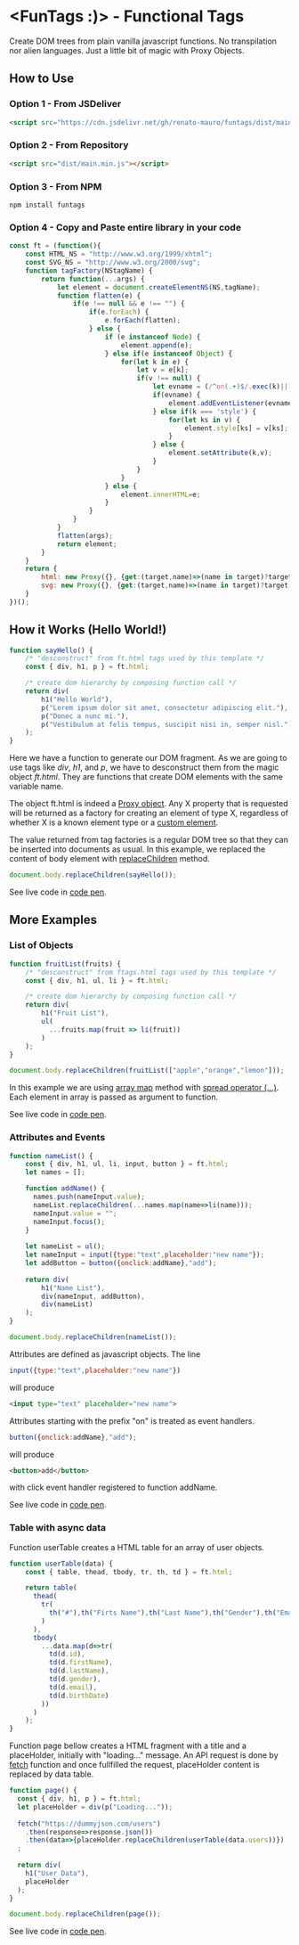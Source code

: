 # <FunTags :)> - Functional Tags

Create DOM trees from plain vanilla javascript functions. No transpilation nor alien languages. Just a little bit of magic with Proxy Objects.

## How to Use

### Option 1 - From JSDeliver

```html
<script src="https://cdn.jsdelivr.net/gh/renato-mauro/funtags/dist/main.min.js"></script>
```

### Option 2 - From Repository

```html
<script src="dist/main.min.js"></script>
```

### Option 3 - From NPM

```
npm install funtags
```

### Option 4 - Copy and Paste entire library in your code

```javascript
const ft = (function(){
    const HTML_NS = "http://www.w3.org/1999/xhtml";
    const SVG_NS = "http://www.w3.org/2000/svg";
    function tagFactory(NStagName) {
        return function(...args) {
            let element = document.createElementNS(NS,tagName);
            function flatten(e) {
                if(e !== null && e !== "") {
                    if(e.forEach) {
                        e.forEach(flatten);
                    } else {
                        if (e instanceof Node) {
                            element.append(e);
                        } else if(e instanceof Object) {
                            for(let k in e) {
                                let v = e[k];
                                if(v !== null) {
                                    let evname = (/^on(.+)$/.exec(k)||[])[1];
                                    if(evname) {
                                        element.addEventListener(evname,v);
                                    } else if(k === 'style') {
                                        for(let ks in v) {
                                            element.style[ks] = v[ks];
                                        }
                                    } else {
                                        element.setAttribute(k,v);
                                    }
                                }
                            }
                        } else {
                            element.innerHTML=e;
                        }
                    }
                }
            }
            flatten(args);        
            return element;
        }
    }
    return {
        html: new Proxy({}, {get:(target,name)=>(name in target)?target[name]:tagFactory(HTML_NS,name)}),
        svg: new Proxy({}, {get:(target,name)=>(name in target)?target[name]:tagFactory(SVG_NS,name)})
    }
})();
```

## How it Works (Hello World!)

```javascript
function sayHello() {
    /* "desconstruct" from ft.html tags used by this template */
    const { div, h1, p } = ft.html;

    /* create dom hierarchy by composing function call */
    return div(
        h1("Hello World"),
        p("Lorem ipsum dolor sit amet, consectetur adipiscing elit."),
        p("Donec a nunc mi."),
        p("Vestibulum at felis tempus, suscipit nisi in, semper nisl.")
    );
}
```

Here we have a function to generate our DOM fragment. As we are going to use tags like *div*, *h1*, and *p*, we have to desconstruct them from the magic object *ft.html*. They are functions that create DOM elements with the same variable name.

The object ft.html is indeed a [Proxy object](https://developer.mozilla.org/en-US/docs/Web/JavaScript/Reference/Global_Objects/Proxy). Any X property that is requested will be returned as a factory for creating an element of type X, regardless of whether X is a known element type or a [custom element](https://developer.mozilla.org/en-US/docs/Web/API/CustomElementRegistry).

The value returned from tag factories is a regular DOM tree so that they can be inserted into documents as usual. In this example, we replaced the content of body
element with [replaceChildren](https://developer.mozilla.org/en-US/docs/Web/API/Element/replaceChildren) method.

```javascript
document.body.replaceChildren(sayHello());
```

See live code in [code pen](https://codepen.io/renatomauro/pen/wvmqvOv).

## More Examples

### List of Objects

```javascript
function fruitList(fruits) {
    /* "desconstruct" from ftags.html tags used by this template */
    const { div, h1, ul, li } = ft.html;

    /* create dom hierarchy by composing function call */
    return div(
        h1("Fruit List"),
        ul(
          ...fruits.map(fruit => li(fruit))
        )
    );
}

document.body.replaceChildren(fruitList(["apple","orange","lemon"]));
```

In this example we are using [array map](https://developer.mozilla.org/en-US/docs/Web/JavaScript/Reference/Global_Objects/Array/map) method with [spread operator (...)](https://developer.mozilla.org/en-US/docs/Web/JavaScript/Reference/Operators/Spread_syntax). Each
element in array is passed as argument to function.

See live code in [code pen](https://codepen.io/renatomauro/pen/poLrpPP).

### Attributes and Events

```javascript
function nameList() {
    const { div, h1, ul, li, input, button } = ft.html;
    let names = [];

    function addName() {
      names.push(nameInput.value);
      nameList.replaceChildren(...names.map(name=>li(name)));
      nameInput.value = "";
      nameInput.focus();
    }
  
    let nameList = ul();
    let nameInput = input({type:"text",placeholder:"new name"});
    let addButton = button({onclick:addName},"add");
  
    return div(
        h1("Name List"),
        div(nameInput, addButton),
        div(nameList)
    );
}

document.body.replaceChildren(nameList());
```

Attributes are defined as javascript objects. The line

```javascript
input({type:"text",placeholder:"new name"})
````

will produce

```html
<input type="text" placeholder="new name">
```

Attributes starting with the prefix "on" is treated as event handlers.

```javascript
button({onclick:addName},"add");
````

will produce

```html
<button>add</button>
```

with click event handler registered to function addName.

See live code in [code pen](https://codepen.io/renatomauro/pen/abYyYML).

### Table with async data

Function userTable creates a HTML table for an array of user objects. 

```javascript
function userTable(data) {
    const { table, thead, tbody, tr, th, td } = ft.html;

    return table(
      thead(
        tr(
          th("#"),th("Firts Name"),th("Last Name"),th("Gender"),th("Email"),th("Birth Date")
        )
      ),
      tbody(
        ...data.map(d=>tr(
          td(d.id),
          td(d.firstName),
          td(d.lastName),
          td(d.gender),
          td(d.email),
          td(d.birthDate)
        ))
      )
    );
}
```

Function page bellow creates a HTML fragment with a title and a placeHolder,
initially with "loading..." message. An API request is done by [fetch](https://developer.mozilla.org/en-US/docs/Web/API/fetch) function and
once fullfilled the request, placeHolder content is replaced by data table.

```javascript
function page() {
  const { div, h1, p } = ft.html;  
  let placeHolder = div(p("Loading..."));
  
  fetch("https://dummyjson.com/users")
    .then(response=>response.json())
    .then(data=>{placeHolder.replaceChildren(userTable(data.users))})
  ;
  
  return div(
    h1("User Data"),
    placeHolder
  );
}

document.body.replaceChildren(page());
```

See live code in [code pen](https://codepen.io/renatomauro/pen/dymzKbb).
